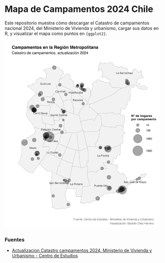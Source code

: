 # Mapa de Campamentos 2024 Chile

Este repositorio muestra cómo descargar el Catastro de campamentos nacional 2024, del Ministerio de Vivienda y urbanismo, cargar sus datos en R, y visualizar el mapa como puntos en `{ggplot2}`.


![](mapas/mapa_campamentos_rm_1.png)


### Fuentes 
- [Actualizacion Catastro campamentos 2024. Ministerio de Vivienda y Urbanismo - Centro de Estudios](https://geoportal-open-data-minvu-2-minvu.hub.arcgis.com/datasets/MINVU::actualizacion-catastro-campamentos-2024-1/about)